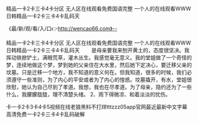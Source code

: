 精品一卡2卡三卡4卡分区
无人区在线观看免费国语完整
一个人的在线观看WWW
日韩精品一卡2卡三卡4卡乱码天


《最/新/观/看/入/口👉http://wencao66.com》--

精品一卡2卡三卡4卡分区
无人区在线观看免费国语完整
一个人的在线观看WWW
日韩精品一卡2卡三卡4卡乱码天
　　是母亲要我来刨开黄土的，态度很坚决。我挥动铁掀铲土，满眼荒草，灌木丛生。我感觉毫无意义。我的堂姐做了一个奇怪的梦，连续地做这个梦，梦到她的父亲住在大水里，然后她下定决心，要迁移父亲的坟墓。只是迁移一个地方，我不知道的意义何在。但我知道，很多的时候，我们必须遵守一些准则，为了内心的平安或者为了内心的惶惑。坟墓撬开，有水，堂姐很欣慰，她认为自己尽到了孝道。我想，我也在尽孝道。为了母亲，隐约还为了一些什么，我朦朦胧胧，理不清楚头绪。
	2、雨下得微凉、和着淡淡的忧伤。





卡一卡2卡3卡4卡5视频在线老狼黑料不打烊tttzzz05app官网最近最新中文字幕高清免费一卡2卡三卡4卡乱码破解
